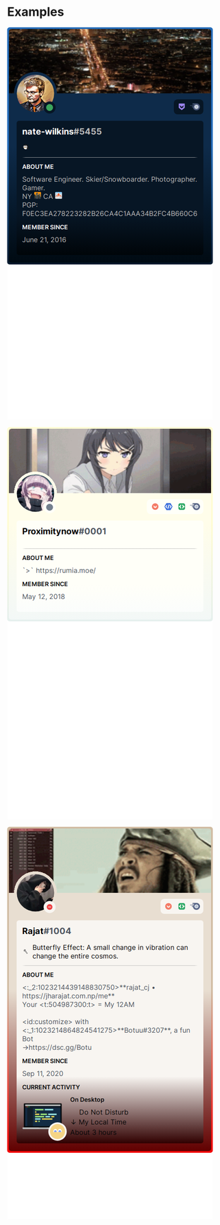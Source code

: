 # Examples

![Screenshot React Discord Presence nate-wilkins](../__screenshots__/DiscordPresence/DiscordPresence_small.png)

![Screenshot React Discord Presence Proximitynow](../__screenshots__/Examples/Proximitynow_small.png)

![Screenshot React Discord Presence Rajat](../__screenshots__/Examples/Rajat_small.png)
